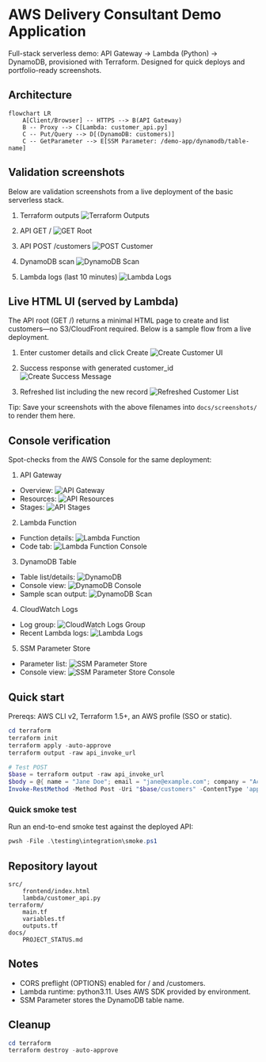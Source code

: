 # AWS Delivery Consultant Demo Application

Full-stack serverless demo: API Gateway → Lambda (Python) → DynamoDB, provisioned with Terraform. Designed for quick deploys and portfolio-ready screenshots.

## Architecture

```mermaid
flowchart LR
    A[Client/Browser] -- HTTPS --> B(API Gateway)
    B -- Proxy --> C[Lambda: customer_api.py]
    C -- Put/Query --> D[(DynamoDB: customers)]
    C -- GetParameter --> E[SSM Parameter: /demo-app/dynamodb/table-name]
```

## Validation screenshots

Below are validation screenshots from a live deployment of the basic serverless stack.

1) Terraform outputs
![Terraform Outputs](docs/screenshots/terraform-outputs.png)

2) API GET /
![GET Root](docs/screenshots/api-get-root.png)

3) API POST /customers
![POST Customer](docs/screenshots/api-post-customer.png)

4) DynamoDB scan
![DynamoDB Scan](docs/screenshots/dynamodb-scan.png)

5) Lambda logs (last 10 minutes)
![Lambda Logs](docs/screenshots/lambda-logs.png)

## Live HTML UI (served by Lambda)

The API root (GET /) returns a minimal HTML page to create and list customers—no S3/CloudFront required. Below is a sample flow from a live deployment.

1) Enter customer details and click Create
![Create Customer UI](docs/screenshots/ui-create-customer.png)

2) Success response with generated customer_id
![Create Success Message](docs/screenshots/ui-success-message.png)

3) Refreshed list including the new record
![Refreshed Customer List](docs/screenshots/ui-refreshed-list.png)

Tip: Save your screenshots with the above filenames into `docs/screenshots/` to render them here.

## Console verification

Spot-checks from the AWS Console for the same deployment:

1) API Gateway
- Overview: ![API Gateway](docs/screenshots/api-gateway.png)
- Resources: ![API Resources](docs/screenshots/api-gateway-resources.png)
- Stages: ![API Stages](docs/screenshots/api-gateway-stages.png)

2) Lambda Function
- Function details: ![Lambda Function](docs/screenshots/lambda-function.png)
- Code tab: ![Lambda Function Console](docs/screenshots/lambda-function-console-screenshot.png)

3) DynamoDB Table
- Table list/details: ![DynamoDB](docs/screenshots/dynamodb.png)
- Console view: ![DynamoDB Console](docs/screenshots/dynamodb-console-screenshot.png)
- Sample scan output: ![DynamoDB Scan](docs/screenshots/dynamodb-scan.png)

4) CloudWatch Logs
- Log group: ![CloudWatch Logs Group](docs/screenshots/cloudwatch-loggroup-console-screenshot.png)
- Recent Lambda logs: ![Lambda Logs](docs/screenshots/lambda-logs.png)

5) SSM Parameter Store
- Parameter list: ![SSM Parameter Store](docs/screenshots/ssm-parameter-store.png)
- Console view: ![SSM Parameter Store Console](docs/screenshots/ssm-parameter-store-console-screenshot.png)

## Quick start

Prereqs: AWS CLI v2, Terraform 1.5+, an AWS profile (SSO or static).

```powershell
cd terraform
terraform init
terraform apply -auto-approve
terraform output -raw api_invoke_url

# Test POST
$base = terraform output -raw api_invoke_url
$body = @{ name = "Jane Doe"; email = "jane@example.com"; company = "Acme Corp" } | ConvertTo-Json
Invoke-RestMethod -Method Post -Uri "$base/customers" -ContentType 'application/json' -Body $body
```

### Quick smoke test

Run an end-to-end smoke test against the deployed API:

```powershell
pwsh -File .\testing\integration\smoke.ps1
```

## Repository layout

```
src/
    frontend/index.html
    lambda/customer_api.py
terraform/
    main.tf
    variables.tf
    outputs.tf
docs/
    PROJECT_STATUS.md
```

## Notes
- CORS preflight (OPTIONS) enabled for / and /customers.
- Lambda runtime: python3.11. Uses AWS SDK provided by environment.
- SSM Parameter stores the DynamoDB table name.

## Cleanup
```powershell
cd terraform
terraform destroy -auto-approve
```
